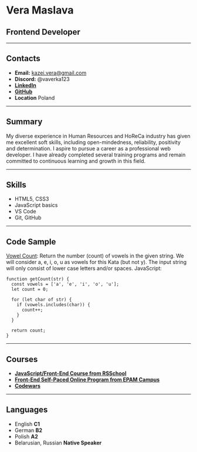 # Vera Maslava
## Frontend Developer
---
## Contacts
* **Email:** [kazei.vera@gmail.com](kazei.vera@gmail.com)
* **Discord:** @vaverka123
* [**LinkedIn**](https://www.linkedin.com/in/vera-maslava-589765124/)
* [**GitHub**](https://github.com/Vaverka123)
* **Location** Poland

---
## Summary
My diverse experience in Human Resources and HoReCa industry has given me excellent soft skills, including open-mindedness, reliability, positivity and determination. I aspire to pursue a career as a professional web developer. I have already completed several training programs and remain committed to continuous learning and growth in this field.

---
## Skills
* HTML5, CSS3
* JavaScript basics
* VS Code
* Git, GitHub

---
## Code Sample
[Vowel Count](https://www.codewars.com/kata/54ff3102c1bad923760001f3):
Return the number (count) of vowels in the given string.
We will consider a, e, i, o, u as vowels for this Kata (but not y).
The input string will only consist of lower case letters and/or spaces.
JavaScript:
```
function getCount(str) {
  const vowels = ['a', 'e', 'i', 'o', 'u'];
  let count = 0;

  for (let char of str) {
    if (vowels.includes(char)) {
      count++;
    }
  }

  return count;
}
```
---
## Courses
* [**JavaScript/Front-End Course from RSSchool**](https://training.epam.com/en/training/3474)
* [**Front-End Self-Paced Online Program from EPAM Campus**](https://training.epam.com/en/training/3474)
* [**Codewars**](https://www.codewars.com/users/Vaverka123)

---
## Languages
* English **C1**
* German **B2**
* Polish **A2**
* Belarusian, Russian **Native Speaker**